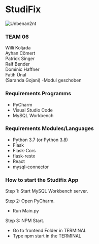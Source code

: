 # StudiFix


![Unbenan2nt](https://user-images.githubusercontent.com/46925089/115688098-1c796000-a35b-11eb-874e-1905169a8920.JPG)

### TEAM 06

Willi Koljada  
Ayhan Cömert  
Patrick Singer  
Ralf Bender  
Dominic Haffner  
Fatih Ünal   
(Saranda Gojani) -Modul geschoben

### Requirements Programms
- PyCharm
- Visual Studio Code
- MySQL Workbench

### Requirements Modules/Languages
- Python 3.7 (or Python 3.8)
- Flask
- Flask-Cors
- flask-restx
- React
- mysql-connector

### How to start the Studifix App

Step 1: Start MySQL Workbench server.

Step 2: Open PyCharm.
- Run Main.py

Step 3: NPM Start.
- Go to frontend Folder in TERMINAL
- Type npm start in the TERMINAL
